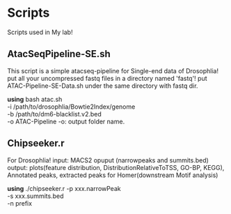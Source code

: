 # Scripts
Scripts used in My lab!

##  AtacSeqPipeline-SE.sh
This script is a simple atacseq-pipeline for Single-end data of Drosophlia! put all your uncompressed fastq files in a directory named 'fastq'! put ATAC-Pipeline-SE-Data.sh under the same directory with fastq dir.

**using**
bash atac.sh \
-i /path/to/drosophlia/Bowtie2Index/genome \
-b /path/to/dm6-blacklist.v2.bed \
-o ATAC-Pipeline
-o: output folder name.

## Chipseeker.r
For Drosophlia!
input: MACS2 opuput (narrowpeaks and summits.bed)
output: plots(feature distribution, DistributionRelativeToTSS, GO-BP, KEGG), Annotated peaks, extracted peaks for Homer(downstream Motif analysis)

**using**
./chipseeker.r -p xxx.narrowPeak \
               -s xxx.summits.bed \
               -n prefix
               
